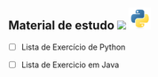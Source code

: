 ## Material de estudo <img src="https://github.githubassets.com/images/modules/logos_page/GitHub-Mark.png" width="40"/> <img src="https://raw.githubusercontent.com/devicons/devicon/master/icons/python/python-original.svg" width="40"/>

- [ ] Lista de Exercício de Python

- [ ] Lista de Exercicio em Java
